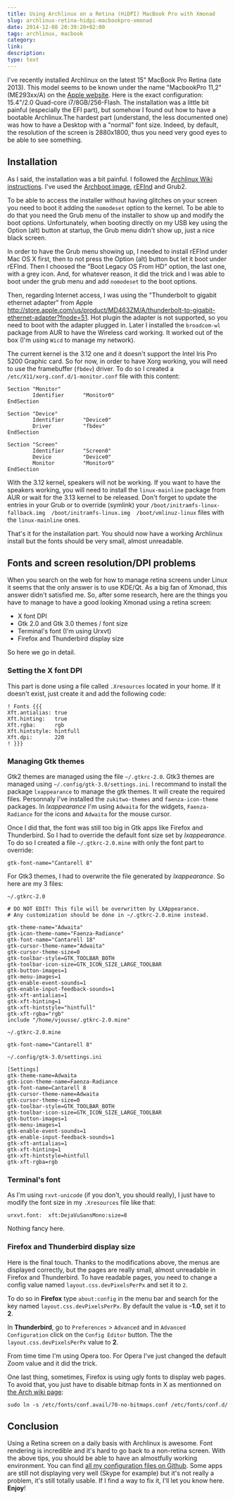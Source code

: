 ```yaml
---
title: Using Archlinux on a Retina (HiDPI) MacBook Pro with Xmonad
slug: archlinux-retina-hidpi-macbookpro-xmonad
date: 2014-12-08 20:39:20+02:00
tags: archlinux, macbook
category: 
link: 
description: 
type: text
---
```


I've recently installed Archlinux on the latest 15" MacBook Pro Retina (late 2013). This model seems to be known under the name "MacbookPro 11,2" (ME293xx/A) on the [Apple website](http://support.apple.com/kb/ht4132). Here is the exact configuration: 15.4"/2.0 Quad-core i7/8GB/256-Flash. The installation was a little bit painful (especially the EFI part), but somehow I found out how to have a bootable Archlinux.<!-- TEASER_END -->The hardest part (understand, the less documented one) was how to have a Desktop with a "normal" font size. Indeed, by default, the resolution of the screen is 2880x1800, thus you need very good eyes to be able to see something.



## Installation

As I said, the installation was a bit painful. I followed the [Archlinux Wiki instructions](https://wiki.archlinux.org/index.php/MacBookPro11,x). I've used the [Archboot image](https://wiki.archlinux.org/index.php/Archboot), [rEFInd](http://www.rodsbooks.com/refind/) and Grub2.

To be able to access the installer without having glitches on your screen you need to boot it adding the `nomodeset` option to the kernel. To be able to do that you need the Grub menu of the installer to show up and modify the boot options. Unfortunately, when booting directly on my USB key using the Option (alt) button at startup, the Grub menu didn't show up, just a nice black screen.

In order to have the Grub menu showing up, I needed to install rEFInd under Mac OS X first, then to not press the Option (alt) button but let it boot under rEFInd. Then I choosed the "Boot Legacy OS From HD" option, the last one, with a grey icon. And, for whatever reason, it did the trick and I was able to boot under the grub menu and add `nomodeset` to the boot options.

Then, regarding Internet access, I was using the "Thunderbolt to gigabit ethernet adapter" from Apple http://store.apple.com/us/product/MD463ZM/A/thunderbolt-to-gigabit-ethernet-adapter?fnode=51. Hot plugin the adapter is not supported, so you need to boot with the adapter plugged in. Later I installed the `broadcom-wl` package from AUR to have the Wireless card working. It worked out of the box (I'm using `Wicd` to manage my network).

The current kernel is the 3.12 one and it doesn't support the Intel Iris Pro 5200 Graphic card. So for now, in order to have Xorg working, you will need to use the framebuffer (`fbdev`) driver. To do so I created a `/etc/X11/xorg.conf.d/1-monitor.conf` file with this content:

```
Section "Monitor"
        Identifier      "Monitor0"
EndSection

Section "Device"
        Identifier      "Device0"
        Driver          "fbdev"
EndSection

Section "Screen"
        Identifier      "Screen0"
        Device          "Device0"
        Monitor         "Monitor0"
EndSection
```

With the 3.12 kernel, speakers will not be working. If you want to have the speakers working, you will need to install the `linux-mainline` package from AUR or wait for the 3.13 kernel to be released. Don't forget to update the entries in your Grub or to override (symlink) your `/boot/initramfs-linux-fallback.img  /boot/initramfs-linux.img  /boot/vmlinuz-linux` files with the `linux-mainline` ones.

That's it for the installation part. You should now have a working Archlinux install but the fonts should be very small, almost unreadable.


## Fonts and screen resolution/DPI problems

When you search on the web for how to manage retina screens under Linux it seems that the only answer is to use KDE/Qt. As a big fan of Xmonad, this answer didn't satisfied me. So, after some research, here are the things you have to manage to have a good looking Xmonad using a retina screen:

- X font DPI
- Gtk 2.0 and Gtk 3.0 themes / font size
- Terminal's font (I'm using Urxvt)
- Firefox and Thunderbird display size

So here we go in detail.

### Setting the X font DPI

This part is done using a file called `.Xresources` located in your home. If it doesn't exist, just create it and add the following code:

```
! Fonts {{{
Xft.antialias: true
Xft.hinting:   true
Xft.rgba:      rgb
Xft.hintstyle: hintfull
Xft.dpi:       220
! }}}
```

### Managing Gtk themes

Gtk2 themes are managed using the file `~/.gtkrc-2.0`. Gtk3 themes are managed using `~/.config/gtk-3.0/settings.ini`. I recommand to install the package `lxappearance` to manage the gtk themes. It will create the required files. Personnaly I've installed the `zukitwo-themes` and `faenza-icon-theme` packages. In _lxappearance_ I'm using `Adwaita` for the widgets, `Faenza-Radiance` for the icons and `Adwaita` for the mouse cursor.

Once I did that, the font was still too big in Gtk apps like Firefox and Thunderbird. So I had to override the default font size set by _lxappearance_. To do so I created a file `~/.gtkrc-2.0.mine` with only the font part to override:

```
gtk-font-name="Cantarell 8"
```

For Gtk3 themes, I had to overwrite the file generated by _lxappearance_. So here are my 3 files:

`~/.gtkrc-2.0`

```
# DO NOT EDIT! This file will be overwritten by LXAppearance.
# Any customization should be done in ~/.gtkrc-2.0.mine instead.

gtk-theme-name="Adwaita"
gtk-icon-theme-name="Faenza-Radiance"
gtk-font-name="Cantarell 18"
gtk-cursor-theme-name="Adwaita"
gtk-cursor-theme-size=0
gtk-toolbar-style=GTK_TOOLBAR_BOTH
gtk-toolbar-icon-size=GTK_ICON_SIZE_LARGE_TOOLBAR
gtk-button-images=1
gtk-menu-images=1
gtk-enable-event-sounds=1
gtk-enable-input-feedback-sounds=1
gtk-xft-antialias=1
gtk-xft-hinting=1
gtk-xft-hintstyle="hintfull"
gtk-xft-rgba="rgb"
include "/home/vjousse/.gtkrc-2.0.mine"
```

`~/.gtkrc-2.0.mine`

```
gtk-font-name="Cantarell 8"
```

`~/.config/gtk-3.0/settings.ini`

```
[Settings]
gtk-theme-name=Adwaita
gtk-icon-theme-name=Faenza-Radiance
gtk-font-name=Cantarell 8
gtk-cursor-theme-name=Adwaita
gtk-cursor-theme-size=0
gtk-toolbar-style=GTK_TOOLBAR_BOTH
gtk-toolbar-icon-size=GTK_ICON_SIZE_LARGE_TOOLBAR
gtk-button-images=1
gtk-menu-images=1
gtk-enable-event-sounds=1
gtk-enable-input-feedback-sounds=1
gtk-xft-antialias=1
gtk-xft-hinting=1
gtk-xft-hintstyle=hintfull
gtk-xft-rgba=rgb
```

### Terminal's font

As I'm using `rxvt-unicode` (if you don't, you should really), I just have to modify the font size in my `.Xresources` file like that:

```
urxvt.font:  xft:DejaVuSansMono:size=8
```

Nothing fancy here.

### Firefox and Thunderbird display size

Here is the final touch. Thanks to the modifications above, the menus are displayed correctly, but the pages are really small, almost unreadable in Firefox and Thunderbird. To have readable pages, you need to change a config value named `layout.css.devPixelsPerPx` and set it to `2`. 

To do so in __Firefox__ type `about:config` in the menu bar and search for the key named `layout.css.devPixelsPerPx`. By default the value is __-1.0__, set it to __2__. 

In __Thunderbird__, go to `Preferences` > `Advanced` and in `Advanced Configuration` click on the `Config Editor` button. The the `layout.css.devPixelsPerPx` value to __2__.

From time time I'm using Opera too. For Opera I've just changed the default Zoom value and it did the trick.

One last thing, sometimes, Firefox is using ugly fonts to display web pages. To avoid that, you just have to disable bitmap fonts in X as mentionned on [the Arch wiki page](https://wiki.archlinux.org/index.php/firefox#Firefox_uses_ugly_fonts_on_certain_web_pages):

```
sudo ln -s /etc/fonts/conf.avail/70-no-bitmaps.conf /etc/fonts/conf.d/
```


## Conclusion

Using a Retina screen on a daily basis with Archlinux is awesome. Font rendering is incredible and it's hard to go back to a non-retina screen. With the above tips, you should be able to have an almostfully working environment. You can find [all my configuration files on Github](https://github.com/vjousse/dotfiles). Some apps are still not displaying very well (Skype for example) but it's not really a problem, it's still totally usable. If I find a way to fix it, I'll let you know here. __Enjoy__!

